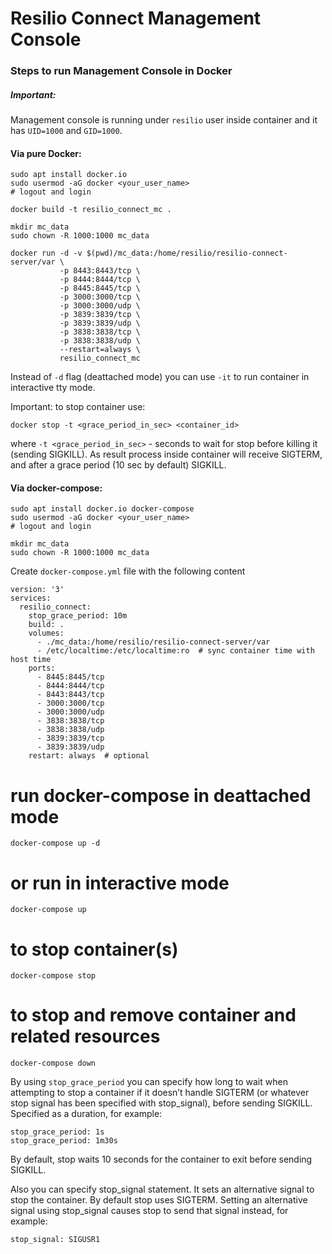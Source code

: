 # Resilio Connect Management Console

### Steps to run Management Console in Docker

##### Important:

Management console is running under `resilio` user inside container and it has `UID=1000` and `GID=1000`.

#### Via pure Docker:

```
sudo apt install docker.io
sudo usermod -aG docker <your_user_name>
# logout and login

docker build -t resilio_connect_mc .

mkdir mc_data
sudo chown -R 1000:1000 mc_data

docker run -d -v $(pwd)/mc_data:/home/resilio/resilio-connect-server/var \
           -p 8443:8443/tcp \
           -p 8444:8444/tcp \
           -p 8445:8445/tcp \
           -p 3000:3000/tcp \
           -p 3000:3000/udp \
           -p 3839:3839/tcp \
           -p 3839:3839/udp \
           -p 3838:3838/tcp \
           -p 3838:3838/udp \
           --restart=always \
           resilio_connect_mc
```

Instead of `-d` flag (deattached mode) you can use `-it` to run container in interactive tty mode.

Important: to stop container use:
```
docker stop -t <grace_period_in_sec> <container_id>
```            
where `-t <grace_period_in_sec>` - seconds to wait for stop before killing it (sending SIGKILL). As result process inside container will receive SIGTERM, and after a grace period (10 sec by default) SIGKILL.

#### Via docker-compose:

```
sudo apt install docker.io docker-compose
sudo usermod -aG docker <your_user_name>
# logout and login

mkdir mc_data
sudo chown -R 1000:1000 mc_data
```

Create `docker-compose.yml` file with the following content
```
version: '3'
services:
  resilio_connect:
    stop_grace_period: 10m
    build: .
    volumes:
      - ./mc_data:/home/resilio/resilio-connect-server/var
      - /etc/localtime:/etc/localtime:ro  # sync container time with host time
    ports:
      - 8445:8445/tcp
      - 8444:8444/tcp
      - 8443:8443/tcp
      - 3000:3000/tcp
      - 3000:3000/udp
      - 3838:3838/tcp
      - 3838:3838/udp
      - 3839:3839/tcp
      - 3839:3839/udp
    restart: always  # optional
```

# run docker-compose in deattached mode
```
docker-compose up -d
```

# or run in interactive mode
```
docker-compose up
```

# to stop container(s)
```
docker-compose stop
```

# to stop and remove container and related resources
```
docker-compose down
```

By using `stop_grace_period` you can specify how long to wait when attempting to stop a container if it doesn’t handle SIGTERM (or whatever stop signal has been specified with stop_signal), before sending SIGKILL. Specified as a duration, for example:
```
stop_grace_period: 1s
stop_grace_period: 1m30s
```
By default, stop waits 10 seconds for the container to exit before sending SIGKILL.

Also you can specify stop_signal statement. It sets an alternative signal to stop the container. By default stop uses SIGTERM. Setting an alternative signal using stop_signal causes stop to send that signal instead, for example:
```
stop_signal: SIGUSR1
```

